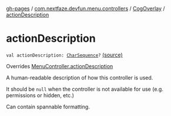 [gh-pages](../../index.md) / [com.nextfaze.devfun.menu.controllers](../index.md) / [CogOverlay](index.md) / [actionDescription](./action-description.md)

# actionDescription

`val actionDescription: `[`CharSequence`](https://kotlinlang.org/api/latest/jvm/stdlib/kotlin/-char-sequence/index.html)`?` [(source)](https://github.com/NextFaze/dev-fun/tree/master/devfun-menu/src/main/java/com/nextfaze/devfun/menu/controllers/Cog.kt#L116)

Overrides [MenuController.actionDescription](../../com.nextfaze.devfun.menu/-menu-controller/action-description.md)

A human-readable description of how this controller is used.

It should be `null` when the controller is not available for use (e.g. permissions or hidden, etc.)

Can contain spannable formatting.

